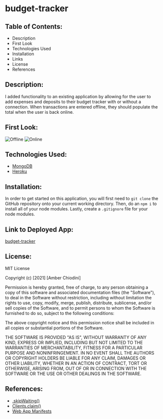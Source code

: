 # budget-tracker

## Table of Contents:
* Description 
* First Look 
* Technologies Used
* Installation 
* Links 
* License 
* References 

## Description:
I added functionality to an existing application by allowing for the user to add expenses and deposits to their budget tracker with or without a connection. When transactions are entered offline, they should populate the total when the user is back online. 

## First Look: 
![Offline](https://user-images.githubusercontent.com/69092983/108078812-bd822c80-7033-11eb-8852-267828bcae01.png)
![Online](https://user-images.githubusercontent.com/69092983/108078821-beb35980-7033-11eb-9672-0dad2a5cdb11.png)

## Technologies Used: 
* [MongoDB](https://www.mongodb.com/)
* [Heroku](https://www.heroku.com/)

## Installation:
In order to get started on this application, you will first need to ```git clone``` the GitHub repository onto your current working directory. Then, do an ```npm i``` to install all of your node modules. Lastly, create a ```.gitignore``` file for your node modules.  

## Link to Deployed App: 
[budget-tracker](https://limitless-sierra-35854.herokuapp.com/)

## License: 
MIT License

Copyright (c) [2021] [Amber Chiodini]

Permission is hereby granted, free of charge, to any person obtaining a copy
of this software and associated documentation files (the "Software"), to deal
in the Software without restriction, including without limitation the rights
to use, copy, modify, merge, publish, distribute, sublicense, and/or sell
copies of the Software, and to permit persons to whom the Software is
furnished to do so, subject to the following conditions:

The above copyright notice and this permission notice shall be included in all
copies or substantial portions of the Software.

THE SOFTWARE IS PROVIDED "AS IS", WITHOUT WARRANTY OF ANY KIND, EXPRESS OR
IMPLIED, INCLUDING BUT NOT LIMITED TO THE WARRANTIES OF MERCHANTABILITY,
FITNESS FOR A PARTICULAR PURPOSE AND NONINFRINGEMENT. IN NO EVENT SHALL THE
AUTHORS OR COPYRIGHT HOLDERS BE LIABLE FOR ANY CLAIM, DAMAGES OR OTHER
LIABILITY, WHETHER IN AN ACTION OF CONTRACT, TORT OR OTHERWISE, ARISING FROM,
OUT OF OR IN CONNECTION WITH THE SOFTWARE OR THE USE OR OTHER DEALINGS IN THE
SOFTWARE.

## References: 
* [.skipWaiting()](https://developer.mozilla.org/en-US/docs/Web/API/ServiceWorkerGlobalScope/skipWaiting)
* [Clients.claim()](https://developer.mozilla.org/en-US/docs/Web/API/Clients/claim)
* [Web App Manifests](https://developer.mozilla.org/en-US/docs/Web/Manifest)